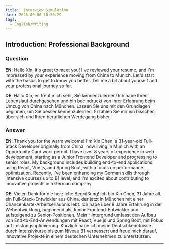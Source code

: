```yaml
---
title:  Interview Simulation
date: 2025-09-06 10:50:29
tags: 
  - English/Writing
---
```


## Introduction: Professional Background

### Question

**EN**: Hello Xin, it's great to meet you! I've reviewed your resume, and I'm impressed by your experience moving from China to Munich. Let's start with the basics to get to know you better. Tell me a bit about yourself and your professional journey so far.  

**DE**: Hallo Xin, es freut mich sehr, Sie kennenzulernen! Ich habe Ihren Lebenslauf durchgesehen und bin beeindruckt von Ihrer Erfahrung beim Umzug von China nach München. Lassen Sie uns mit den Grundlagen beginnen, um Sie besser kennenzulernen. Erzählen Sie mir ein bisschen über sich und Ihren beruflichen Werdegang bisher.

### Answer

**EN**: Thank you for the warm welcome! I'm Xin Chen, a 31-year-old Full-Stack Developer originally from China, now living in Munich with an Opportunity Card work permit. I have over 8 years of experience in web development, starting as a Junior Frontend Developer and progressing to senior roles. My background includes building end-to-end applications using React, Vue.js, and Spring Boot, with a focus on performance optimization. Recently, I've been enhancing my German skills through intensive courses up to B1 level, and I'm excited about contributing to innovative projects in a German company.

**DE**: Vielen Dank für die herzliche Begrüßung! Ich bin Xin Chen, 31 Jahre alt, ein Full-Stack-Entwickler aus China, der jetzt in München mit einer Chancenkarte-Arbeitserlaubnis lebt. Ich habe über 8 Jahre Erfahrung in der Webentwicklung, beginnend als Junior Frontend-Entwickler und aufsteigend zu Senior-Positionen. Mein Hintergrund umfasst den Aufbau von End-to-End-Anwendungen mit React, Vue.js und Spring Boot, mit Fokus auf Leistungsoptimierung. Kürzlich habe ich meine Deutschkenntnisse durch Intensivkurse bis zum Niveau B1 verbessert und freue mich darauf, innovative Projekte in einem deutschen Unternehmen zu unterstützen.

---

